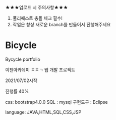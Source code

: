 ★★★업로드 시 주의사항★★★
1. 풀리퀘스트 충돌 체크 필수!
2. 작업은 항상 새로운 branch를 만들어서 진행해주세요

# Bicycle
Bycycle portfolio

이젠아카데미 ㅈㅈㄱ 웹 개발 프로젝트

2021/07/02시작

진행률 40%

css: bootstrap4.0.0
SQL : mysql
구현도구 : Eclipse

language: JAVA,HTML,SQL,CSS,JSP

